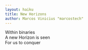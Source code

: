 ```yaml
---
layout: haiku
title: New Horizons
author: Marcos Vinicius "marcostech"
---
```

Within binaries <br>
A new Horizon is seen <br>
For us to conquer <br>